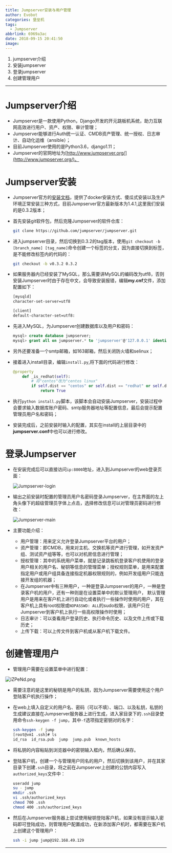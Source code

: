 ```yaml
---
title: Jumpserver安装与用户管理
author: Evobot
categories: 堡垒机
tags:
  - Jumpserver
abbrlink: 6969a3ac
date: 2018-09-15 20:41:50
image:
---
```


1. jumpserver介绍
2. 安装jumpserver
3. 登录jumpserver
4. 创建管理用户

<!--more-->

---

# Jumpserver介绍

- Jumpserver是一款使用Python，Django开发的开元跳板机系统，助力互联网高效进行用户、资产、权限、审计管理；
- Jumpserver能够进行Auth统一认证、CMDB资产管理、统一授权、日志审计、自动化运维（ansible）；
- 目前Jumpserver使用的是Python3.6，django1.11；
- Jumpserver的官网地址为[http://www.jumpserver.org/](http://www.jumpserver.org/)。

# Jumpserver安装

- Jumpserver官方的[安装文档](http://docs.jumpserver.org/zh/docs/index.html)，提供了docker安装方式、傻瓜式安装以及生产环境正常安装三种方式，目前Jumpserver官方最新版本为1.4.1,这里我们安装的是0.3.2版本；

- 首先安装git软件包，然后克隆Jumpserver的软件仓库：

  ```bash
  git clone https://github.com/jumpserver/jumpserver.git
  ```

- 进入jumpserver目录，然后切换到0.3.2的tag版本，使用`git checkout -b [branch_name] [tag_name]`命令创建一个标签的分支，因为直接切换到标签，是不能修改标签内的代码的：

  ```bash
  git checkout -b v0.3.2 0.3.2
  ```

- 如果服务器内已经安装了MySQL，那么需要讲MySQL的编码改为utf8，否则安装Jumpserver时由于存在中文，会导致安装报错，编辑**my.cnf**文件，添加配置如下：

  ```bash
  [mysqld]
  character-set-server=utf8
  
  [client]
  default-character-set=utf8:
  ```

- 先进入MySQL，为Jumpserver创建数据库以及用户和密码：

  ```sql
  mysql> create database jumpserver;
  mysql> grant all on jumpserver.* to 'jumpserver'@'127.0.0.1' identified by 'jump123jump';
  ```

- 另外还要准备一个smtp邮箱，如163邮箱，然后关闭防火墙和selinux；

- 接着进入install目录，编辑`install.py`,将下面的代码进行修改：

  ```python
  @property
      def _is_redhat(self):
          # 将"centos"改为"centos linux"
          if self.dist == "centos" or self.dist == "redhat" or self.dist == "fedora" or self.dist == "amazon linux ami":
              return True
  
  ```

- 执行`python install.py`脚本，该脚本会自动安装Jumpserver，安装过程中会要求输入数据库账户密码、smtp服务器地址等配置信息，最后会提示配置管理员用户名和密码；

- 安装完成后，之前安装时输入的配置，其实在install的上层目录中的**jumpserver.conf**中也可以进行修改。

# 登录Jumpserver

- 在安装完成后可以直接访问`ip:8000`地址，进入到Jumpserver的web登录页面：

  ![Jumpserver-login](https://s1.ax1x.com/2018/09/16/iZC0TH.png)

- 输出之前安装时配置的管理员用户名密码登录Jumpserver，在主界面的左上角头像下的超级管理员字体上点击，选择修改信息可以对管理员密码进行修改：

  ![Jumpserver-main](https://s1.ax1x.com/2018/09/16/iZCf0g.png)

- 主要功能介绍：

  - 用户管理：用来定义允许登录Jumpserver平台的用户；
  - 资产管理：即CMDB，用来对主机、交换机等资产进行管理，如开发资产组、测试资产组等等，也可以对机房信息进行管理；
  - 授权管理：其中的系统用户菜单，就是记录跳板机登录客户机使用的登录用户相关的用户名、秘钥等信息的管理菜单；授权规则菜单，是用来配置指定用户或用户组具备连接指定机器权限规则的，例如开发组用户只能连接开发组的机器；
  - 在Jumpserver中有三种用户，一种是登录Jumpserver的用户，一种是登录客户机的用户，还有一种则是在设置菜单中的默认管理用户，  默认管理用户是用来在客户机上进行自动化或者执行一些操作时使用的用户，其在客户机上具有root权限或`NOPASSWD: ALL`的sudo权限，该用户只在Jumpserver到客户机上执行一些高权限操作时使用；
  - 日志审计：可以查看用户登录历史、执行命令历史、以及文件上传或下载历史；
  - 上传下载：可以上传文件到客户机或从客户机下载文件。

# 创建管理用户

- 管理用户需要在设置菜单中进行配置：

![iZPeNd.png](https://s1.ax1x.com/2018/09/16/iZPeNd.png)

- 需要注意的是这里的秘钥是用户的私钥，因为Jumpserver需要使用这个用户登陆客户机执行操作；

- 在web上填入自定义的用户名、密码（可以不填）、端口、以及私钥，私钥的生成建议直接在Jumpserver服务器上进行生成，进入家目录下的`.ssh`目录使用命令`ssh-keygen -f jump`，其中`-f`选项指定密钥对的名字：

  ```bash
  ssh-keygen -f jump
  [root@vm1 .ssh]# ls
  id_rsa  id_rsa.pub  jump  jump.pub  known_hosts
  
  ```

- 将私钥的内容粘贴到浏览器中的密钥输入框内，然后确认保存。

- 登陆客户机，创建一个与管理用户同名的用户，然后切换到该用户，并在其家目录下创建`.ssh`目录，将之前在Jumpserver上创建的公钥内容写入`authorized_keys`文件中：

  ```bash
  useradd jump
  su - jump
  mkdir .ssh
  vi .ssh/authorized_keys
  chmod 700 .ssh
  chmod 400 .ssh/authorized_keys
  ```

- 然后在Jumpserver服务器上尝试使用秘钥登陆客户机，如果没有提示输入密码即可登陆成功，则管理用户配置成功，在新添加客户机时，都需要在客户机上创建这个管理用户：

  ```bash
  ssh -i jump jump@192.168.49.129
  ```

---

